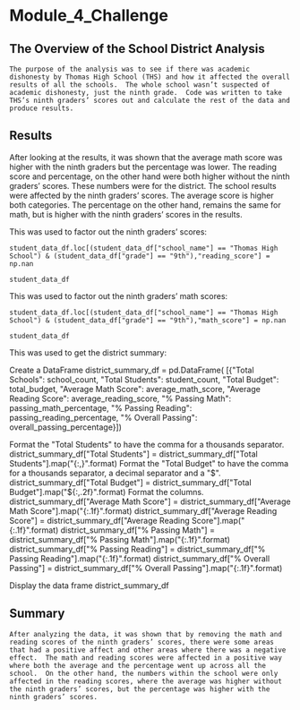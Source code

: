 # Module_4_Challenge


## The Overview of the School District Analysis

	The purpose of the analysis was to see if there was academic dishonesty by Thomas High School (THS) and how it affected the overall results of all the schools.  The whole school wasn’t suspected of academic dishonesty, just the ninth grade.  Code was written to take THS’s ninth graders’ scores out and calculate the rest of the data and produce results.

## Results

After looking at the results, it was shown that the average math score was higher with the ninth graders but the percentage was lower.  The reading score and percentage, on the other hand were both higher without the ninth graders’ scores.  These numbers were for the district.  The school results were affected by the ninth graders’ scores.  The average score is higher both categories.  The percentage on the other hand, remains the same for math, but is higher with the ninth graders’ scores in the results.

This was used to factor out the ninth graders’ scores:

	student_data_df.loc[(student_data_df["school_name"] == "Thomas High School") & (student_data_df["grade"] == "9th"),"reading_score"] = np.nan

	student_data_df

This was used to factor out the ninth graders’ math scores:

	student_data_df.loc[(student_data_df["school_name"] == "Thomas High School") & (student_data_df["grade"] == "9th"),"math_score"] = np.nan

	student_data_df
	
This was used to get the district summary:

Create a DataFrame
district_summary_df = pd.DataFrame(
          [{"Total Schools": school_count, 
          "Total Students": student_count, 
          "Total Budget": total_budget,
          "Average Math Score": average_math_score, 
          "Average Reading Score": average_reading_score,
          "% Passing Math": passing_math_percentage,
         "% Passing Reading": passing_reading_percentage,
        "% Overall Passing": overall_passing_percentage}])



Format the "Total Students" to have the comma for a thousands separator.
district_summary_df["Total Students"] = district_summary_df["Total Students"].map("{:,}".format)
Format the "Total Budget" to have the comma for a thousands separator, a decimal separator and a "$".
district_summary_df["Total Budget"] = district_summary_df["Total Budget"].map("${:,.2f}".format)
Format the columns.
district_summary_df["Average Math Score"] = district_summary_df["Average Math Score"].map("{:.1f}".format)
district_summary_df["Average Reading Score"] = district_summary_df["Average Reading Score"].map("{:.1f}".format)
district_summary_df["% Passing Math"] = district_summary_df["% Passing Math"].map("{:.1f}".format)
district_summary_df["% Passing Reading"] = district_summary_df["% Passing Reading"].map("{:.1f}".format)
district_summary_df["% Overall Passing"] = district_summary_df["% Overall Passing"].map("{:.1f}".format)

Display the data frame
district_summary_df



## Summary

	After analyzing the data, it was shown that by removing the math and reading scores of the ninth graders’ scores, there were some areas that had a positive affect and other areas where there was a negative effect.  The math and reading scores were affected in a positive way where both the average and the percentage went up across all the school.  On the other hand, the numbers within the school were only affected in the reading scores, where the average was higher without the ninth graders’ scores, but the percentage was higher with the ninth graders’ scores.
